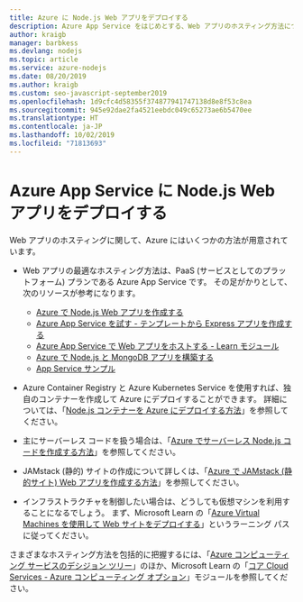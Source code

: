 ```yaml
---
title: Azure に Node.js Web アプリをデプロイする
description: Azure App Service をはじめとする、Web アプリのホスティング方法について説明します。プログレッシブ Web アプリ (PWA) についても取り上げます。
author: kraigb
manager: barbkess
ms.devlang: nodejs
ms.topic: article
ms.service: azure-nodejs
ms.date: 08/20/2019
ms.author: kraigb
ms.custom: seo-javascript-september2019
ms.openlocfilehash: 1d9cfc4d58355f374877941747138d8e8f53c8ea
ms.sourcegitcommit: 945e92dae2fa4521eebdc049c65273ae6b5470ee
ms.translationtype: HT
ms.contentlocale: ja-JP
ms.lasthandoff: 10/02/2019
ms.locfileid: "71813693"
---
```

# <a name="deploy-nodejs-web-apps-to-azure-app-service"></a>Azure App Service に Node.js Web アプリをデプロイする

Web アプリのホスティングに関して、Azure にはいくつかの方法が用意されています。

- Web アプリの最適なホスティング方法は、PaaS (サービスとしてのプラットフォーム) プランである Azure App Service です。 その足がかりとして、次のリソースが参考になります。

  - [Azure で Node.js Web アプリを作成する](/azure/app-service/app-service-web-get-started-nodejs)
  - [Azure App Service を試す - テンプレートから Express アプリを作成する](https://code.visualstudio.com/tryappservice/?utm_source=msftdocs&utm_medium=microsoft&utm_campaign=tryappservice)
  - [Azure App Service で Web アプリをホストする - Learn モジュール](/learn/modules/host-a-web-app-with-azure-app-service/index)
  - [Azure で Node.js と MongoDB アプリを構築する](/azure/app-service/app-service-web-tutorial-nodejs-mongodb-app)
  - [App Service サンプル](/samples/browse/?languages=javascript%2Cnodejs&products=azure-app-service)

- Azure Container Registry と Azure Kubernetes Service を使用すれば、独自のコンテナーを作成して Azure にデプロイすることができます。 詳細については、「[Node.js コンテナーを Azure にデプロイする方法](node-howto-deploy-containers.md)」を参照してください。

- 主にサーバーレス コードを扱う場合は、「[Azure でサーバーレス Node.js コードを作成する方法](node-howto-write-serverless-code.md)」を参照してください。

- JAMstack (静的) サイトの作成について詳しくは、「[Azure で JAMstack (静的サイト) Web アプリを作成する方法](node-howto-create-static-site-jamstack.md)」を参照してください。

- インフラストラクチャを制御したい場合は、どうしても仮想マシンを利用することになるでしょう。 まず、Microsoft Learn の「[Azure Virtual Machines を使用して Web サイトをデプロイする](/learn/paths/deploy-a-website-with-azure-virtual-machines/)」というラーニング パスに従ってください。

さまざまなホスティング方法を包括的に把握するには、「[Azure コンピューティング サービスのデシジョン ツリー](/azure/architecture/guide/technology-choices/compute-decision-tree)」のほか、Microsoft Learn の「[コア Cloud Services - Azure コンピューティング オプション](/learn/modules/intro-to-azure-compute/)」モジュールを参照してください。
